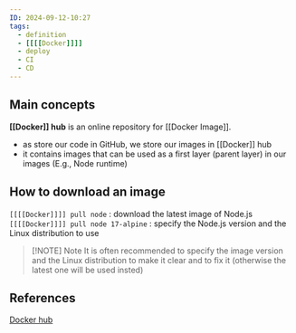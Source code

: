 ```yaml
---
ID: 2024-09-12-10:27
tags:
  - definition
  - [[[[Docker]]]]
  - deploy
  - CI
  - CD
---
```

## Main concepts

**[[Docker]] hub** is an online repository for [[Docker Image]]. 
- as store our code in GitHub, we store our images in [[Docker]] hub
- it contains images that can be used as a first layer (parent layer) in our images (E.g., Node runtime)
## How to download an image

`[[[[Docker]]]] pull node` : download the latest image of Node.js
`[[[[Docker]]]] pull node 17-alpine` : specify the Node.js version and the Linux distribution to use

> [!NOTE] Note
> It is often recommended to specify the image version and the Linux distribution to make it clear and to fix it (otherwise the latest one will be used insted)

## References
[Docker hub](https://hub.docker.com)

